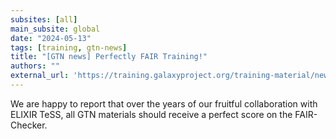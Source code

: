```yaml
---
subsites: [all]
main_subsite: global
date: "2024-05-13"
tags: [training, gtn-news]
title: "[GTN news] Perfectly FAIR Training!"
authors: ""
external_url: 'https://training.galaxyproject.org/training-material/news/2024/05/13/fair.html'
---
```


We are happy to report that over the years of our fruitful collaboration with ELIXIR TeSS, all GTN materials should receive a perfect score on the FAIR-Checker.

